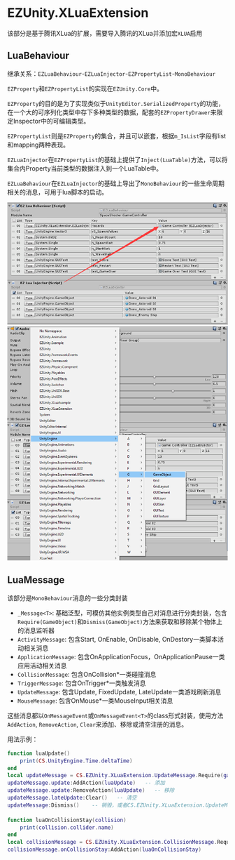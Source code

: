 # EZUnity.XLuaExtension

该部分是基于腾讯XLua的扩展，需要导入腾讯的XLua并添加宏`XLUA`启用

## LuaBehaviour

继承关系：`EZLuaBehaviour`-`EZLuaInjector`-`EZPropertyList`-`MonoBehaviour`

`EZProperty`和`EZPropertyList`的实现在`EZUnity.Core`中。

`EZProperty`的目的是为了实现类似于`UnityEditor.SerializedProperty`的功能，在一个大的可序列化类型中存下多种类型的数据，配套的`EZPropertyDrawer`来限定Inspector中的可编辑类型。

`EZPropertyList`则是`EZProperty`的集合，并且可以嵌套，根据`m_IsList`字段有list和mapping两种表现。

`EZLuaInjector`在`EZPropertyList`的基础上提供了`Inject(LuaTable)`方法，可以将集合内Property当前类型的数据注入到一个LuaTable中。

`EZLuaBehaviour`在`EZLuaInjector`的基础上导出了`MonoBehaviour`的一些生命周期相关的消息，可用于lua脚本的启动。

![NestedInjector](.SamplePicture/NestedInjector.png)
![TypeSelection](.SamplePicture/TypeSelection.png)

## LuaMessage

该部分是`MonoBehaviour`消息的一些分类封装

- `_Message<T>`: 基础泛型，可模仿其他实例类型自己对消息进行分类封装，包含`Require(GameObject)`和`Dismiss(GameObject)`方法来获取和移除某个物体上的消息监听器
- `ActivityMessage`: 包含Start, OnEnable, OnDisable, OnDestory一类脚本活动相关消息
- `ApplicationMessage`: 包含OnApplicationFocus，OnApplicationPause一类应用活动相关消息
- `CollisionMessage`: 包含OnCollision*一类碰撞消息
- `TriggerMessage`: 包含OnTrigger*一类触发消息
- `UpdateMessage`: 包含Update, FixedUpdate, LateUpdate一类游戏刷新消息
- `MouseMessage`: 包含OnMouse*一类MouseInput相关消息

这些消息都以`OnMessageEvent`或`OnMessageEvent<T>`的class形式封装，使用方法`AddAction`, `RemoveAction`, `Clear`来添加、移除或清空注册的消息。

用法示例：

``` lua
function luaUpdate()
    print(CS.UnityEngine.Time.deltaTime)
end
local updateMessage = CS.EZUnity.XLuaExtension.UpdateMessage.Require(gameOject)    -- 获取
updateMessage.update:AddAction(luaUpdate)   -- 添加
updateMessage.update:RemoveAction(luaUpdate)   -- 移除
updateMessage.lateUpdate:Clear()   -- 清空
updateMessage:Dismiss()    -- 销毁，或者CS.EZUnity.XLuaExtension.UpdateMessage.Dismiss(gameOject)

function luaOnCollisionStay(collision)
    print(collision.collider.name)
end
local collisionMessage = CS.EZUnity.XLuaExtension.CollisionMessage.Require(gameObject)
collisionMessage.onCollisionStay:AddAction(luaOnCollisionStay)
```